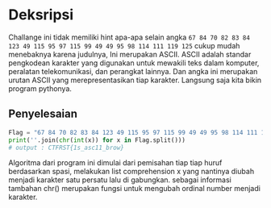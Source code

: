 # Deksripsi
Challange ini tidak memiliki hint apa-apa selain angka `67 84 70 82 83 84 123 49 115 95 97 115 99 49 49 95 98 114 111 119 125` cukup mudah menebaknya karena judulnya, Ini merupakan ASCII. ASCII adalah standar pengkodean karakter yang digunakan untuk mewakili teks dalam komputer, peralatan telekomunikasi, dan perangkat lainnya. Dan angka ini merupakan urutan ASCII yang merepresentasikan tiap karakter. Langsung saja kita bikin program pythonya.
## Penyelesaian
```python
Flag = "67 84 70 82 83 84 123 49 115 95 97 115 99 49 49 95 98 114 111 119 125"
print(''.join(chr(int(x)) for x in Flag.split()))
# output : CTFRST{1s_asc11_brow}
```
Algoritma dari program ini dimulai dari pemisahan tiap tiap huruf berdasarkan spasi, melakukan list comprehension x yang nantinya diubah menjadi karakter satu persatu lalu di gabungkan. sebagai informasi tambahan chr() merupakan fungsi untuk mengubah ordinal number menjadi karakter.